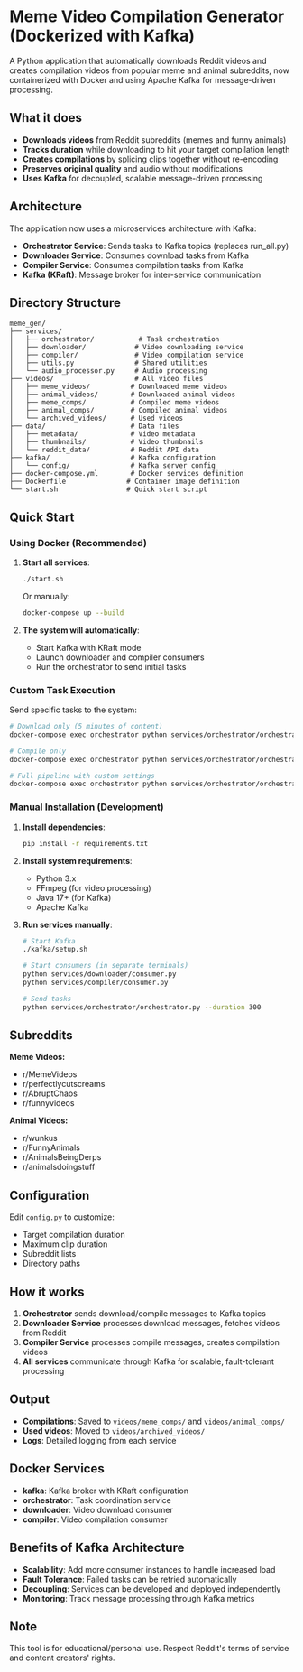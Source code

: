 # Meme Video Compilation Generator (Dockerized with Kafka)

A Python application that automatically downloads Reddit videos and creates compilation videos from popular meme and animal subreddits, now containerized with Docker and using Apache Kafka for message-driven processing.

## What it does

- **Downloads videos** from Reddit subreddits (memes and funny animals)
- **Tracks duration** while downloading to hit your target compilation length
- **Creates compilations** by splicing clips together without re-encoding
- **Preserves original quality** and audio without modifications
- **Uses Kafka** for decoupled, scalable message-driven processing

## Architecture

The application now uses a microservices architecture with Kafka:

- **Orchestrator Service**: Sends tasks to Kafka topics (replaces run_all.py)
- **Downloader Service**: Consumes download tasks from Kafka
- **Compiler Service**: Consumes compilation tasks from Kafka
- **Kafka (KRaft)**: Message broker for inter-service communication

## Directory Structure

```
meme_gen/
├── services/
│   ├── orchestrator/           # Task orchestration
│   ├── downloader/            # Video downloading service
│   ├── compiler/              # Video compilation service
│   ├── utils.py               # Shared utilities
│   └── audio_processor.py     # Audio processing
├── videos/                    # All video files
│   ├── meme_videos/          # Downloaded meme videos
│   ├── animal_videos/        # Downloaded animal videos
│   ├── meme_comps/           # Compiled meme videos
│   ├── animal_comps/         # Compiled animal videos
│   └── archived_videos/      # Used videos
├── data/                     # Data files
│   ├── metadata/             # Video metadata
│   ├── thumbnails/           # Video thumbnails
│   └── reddit_data/          # Reddit API data
├── kafka/                    # Kafka configuration
│   └── config/               # Kafka server config
├── docker-compose.yml        # Docker services definition
├── Dockerfile               # Container image definition
└── start.sh                 # Quick start script
```

## Quick Start

### Using Docker (Recommended)

1. **Start all services**:
   ```bash
   ./start.sh
   ```
   
   Or manually:
   ```bash
   docker-compose up --build
   ```

2. **The system will automatically**:
   - Start Kafka with KRaft mode
   - Launch downloader and compiler consumers
   - Run the orchestrator to send initial tasks

### Custom Task Execution

Send specific tasks to the system:

```bash
# Download only (5 minutes of content)
docker-compose exec orchestrator python services/orchestrator/orchestrator.py --duration 300 --download-only

# Compile only
docker-compose exec orchestrator python services/orchestrator/orchestrator.py --duration 300 --compile-only

# Full pipeline with custom settings
docker-compose exec orchestrator python services/orchestrator/orchestrator.py --duration 600 --max-clip 30 --pad-method blur
```

### Manual Installation (Development)

1. **Install dependencies**:
   ```bash
   pip install -r requirements.txt
   ```

2. **Install system requirements**:
   - Python 3.x
   - FFmpeg (for video processing)
   - Java 17+ (for Kafka)
   - Apache Kafka

3. **Run services manually**:
   ```bash
   # Start Kafka
   ./kafka/setup.sh

   # Start consumers (in separate terminals)
   python services/downloader/consumer.py
   python services/compiler/consumer.py

   # Send tasks
   python services/orchestrator/orchestrator.py --duration 300
   ```

## Subreddits

**Meme Videos:**
- r/MemeVideos
- r/perfectlycutscreams  
- r/AbruptChaos
- r/funnyvideos

**Animal Videos:**
- r/wunkus
- r/FunnyAnimals
- r/AnimalsBeingDerps
- r/animalsdoingstuff

## Configuration

Edit `config.py` to customize:
- Target compilation duration
- Maximum clip duration
- Subreddit lists
- Directory paths

## How it works

1. **Orchestrator** sends download/compile messages to Kafka topics
2. **Downloader Service** processes download messages, fetches videos from Reddit
3. **Compiler Service** processes compile messages, creates compilation videos
4. **All services** communicate through Kafka for scalable, fault-tolerant processing

## Output

- **Compilations**: Saved to `videos/meme_comps/` and `videos/animal_comps/`
- **Used videos**: Moved to `videos/archived_videos/`
- **Logs**: Detailed logging from each service

## Docker Services

- **kafka**: Kafka broker with KRaft configuration
- **orchestrator**: Task coordination service
- **downloader**: Video download consumer
- **compiler**: Video compilation consumer

## Benefits of Kafka Architecture

- **Scalability**: Add more consumer instances to handle increased load
- **Fault Tolerance**: Failed tasks can be retried automatically
- **Decoupling**: Services can be developed and deployed independently
- **Monitoring**: Track message processing through Kafka metrics

## Note

This tool is for educational/personal use. Respect Reddit's terms of service and content creators' rights.